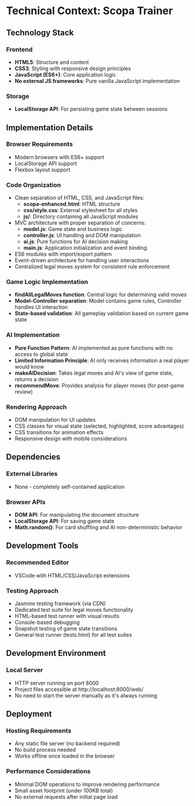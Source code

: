# Technical Context: Scopa Trainer

## Technology Stack

### Frontend
- **HTML5**: Structure and content
- **CSS3**: Styling with responsive design principles
- **JavaScript (ES6+)**: Core application logic
- **No external JS frameworks**: Pure vanilla JavaScript implementation

### Storage
- **LocalStorage API**: For persisting game state between sessions

## Implementation Details

### Browser Requirements
- Modern browsers with ES6+ support
- LocalStorage API support
- Flexbox layout support

### Code Organization
- Clean separation of HTML, CSS, and JavaScript files:
  - **scopa-enhanced.html**: HTML structure
  - **css/style.css**: External stylesheet for all styles
  - **js/**: Directory containing all JavaScript modules
- MVC architecture with proper separation of concerns:
  - **model.js**: Game state and business logic
  - **controller.js**: UI handling and DOM manipulation
  - **ai.js**: Pure functions for AI decision making
  - **main.js**: Application initialization and event binding
- ES6 modules with import/export pattern
- Event-driven architecture for handling user interactions
- Centralized legal moves system for consistent rule enforcement

### Game Logic Implementation
- **findAllLegalMoves function**: Central logic for determining valid moves
- **Model-Controller separation**: Model contains game rules, Controller handles UI interaction
- **State-based validation**: All gameplay validation based on current game state

### AI Implementation
- **Pure Function Pattern**: AI implemented as pure functions with no access to global state
- **Limited Information Principle**: AI only receives information a real player would know
- **makeAIDecision**: Takes legal moves and AI's view of game state, returns a decision
- **recommendMove**: Provides analysis for player moves (for post-game review)

### Rendering Approach
- DOM manipulation for UI updates
- CSS classes for visual state (selected, highlighted, score advantages)
- CSS transitions for animation effects
- Responsive design with mobile considerations

## Dependencies

### External Libraries
- None - completely self-contained application

### Browser APIs
- **DOM API**: For manipulating the document structure
- **LocalStorage API**: For saving game state
- **Math.random()**: For card shuffling and AI non-deterministic behavior

## Development Tools

### Recommended Editor
- VSCode with HTML/CSS/JavaScript extensions

### Testing Approach
- Jasmine testing framework (via CDN)
- Dedicated test suite for legal moves functionality
- HTML-based test runner with visual results
- Console-based debugging
- Snapshot testing of game state transitions
- General test runner (tests.html) for all test suites

## Development Environment

### Local Server
- HTTP server running on port 8000
- Project files accessible at http://localhost:8000/web/
- No need to start the server manually as it's always running

## Deployment

### Hosting Requirements
- Any static file server (no backend required)
- No build process needed
- Works offline once loaded in the browser

### Performance Considerations
- Minimal DOM operations to improve rendering performance
- Small asset footprint (under 100KB total)
- No external requests after initial page load
